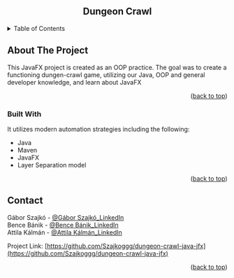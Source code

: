 <a name="readme-top"></a>


<div align="center">
<h2 align="center">Dungeon Crawl</h2>
</div>



<!-- TABLE OF CONTENTS -->
<details>
  <summary>Table of Contents</summary>
  <ol>
    <li>
      <a href="#about-the-project">About The Project</a>
      <ul>
        <li><a href="#built-with">Built With</a></li>
      </ul>
    </li>  
    <li><a href="#contact">Contact</a></li>    
  </ol>
</details>



<!-- ABOUT THE PROJECT -->
## About The Project

This JavaFX project is created as an OOP practice. The goal was to create a functioning dungen-crawl game, utilizing our Java, OOP and general developer knowledge, and learn about JavaFX
<p align="right">(<a href="#readme-top">back to top</a>)</p>


### Built With

It utilizes modern automation strategies including the following:

* Java
* Maven
* JavaFX
* Layer Separation model

<p align="right">(<a href="#readme-top">back to top</a>)</p


<!-- CONTACT -->
## Contact

Gábor Szajkó - [@Gábor Szajkó_LinkedIn](https://www.linkedin.com/in/szajk%C3%B3-g%C3%A1bor-63883556)  
Bence Bánik - [@Bence Bánik_LinkedIn](https://www.linkedin.com/in/bence-banik?lipi=urn%3Ali%3Apage%3Ad_flagship3_profile_view_base_contact_details%3BsPTihu%2B4TIKezI%2F5ebXncQ%3D%3D)  
Attila Kálmán - [@Attila Kálmán_LinkedIn](https://www.linkedin.com/in/attilaklmn/)  

Project Link: [https://github.com/Szajkoggg/dungeon-crawl-java-jfx](https://github.com/Szajkoggg/dungeon-crawl-java-jfx)

<p align="right">(<a href="#readme-top">back to top</a>)</p>

[def]: https://developer.mozilla.org/static/img/web-docs-sprite.22a6a085fc69.png
